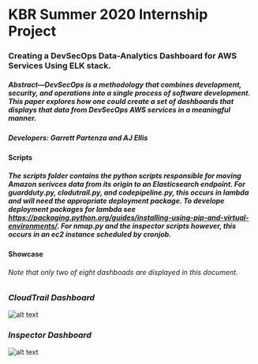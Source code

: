 # **KBR Summer 2020 Internship Project**

### Creating a DevSecOps Data-Analytics Dashboard for AWS Services Using ELK stack.
##### *Abstract—DevSecOps is a methodology that combines development, security, and operations into a single process of software development. This paper explores how one could create a set of dashboards that displays that data from DevSecOps AWS services in a meaningful manner.*

##### *Developers: Garrett Partenza and AJ Ellis*

#### Scripts
##### The scripts folder contains the python scripts responsible for moving Amazon serivces data from its origin to an Elasticsearch endpoint. For guardduty.py, clodutrail.py, and codepipeline.py, this occurs in lambda and will need the appropriate deployment package. To develope deployment packages for lambda see https://packaging.python.org/guides/installing-using-pip-and-virtual-environments/. For nmap.py and the inspector scripts however, this occurs in an ec2 instance scheduled by cronjob. 

#### Showcase
###### *Note that only two of eight dashboads are displayed in this document.*
### *CloudTrail Dashboard*
![alt text](https://user-images.githubusercontent.com/58012350/89903878-36508980-dbb6-11ea-90a0-9814e2ed4f40.png)
### *Inspector Dashboard*
![alt text](https://user-images.githubusercontent.com/58012350/89904167-99422080-dbb6-11ea-90cc-fc6a20bce3ac.png)
